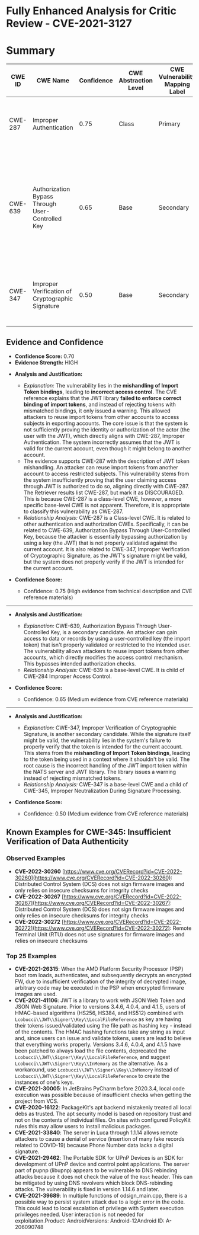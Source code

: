 # Fully Enhanced Analysis for Critic Review - CVE-2021-3127

# Summary
| CWE ID | CWE Name | Confidence | CWE Abstraction Level | CWE Vulnerability Mapping Label | CWE-Vulnerability Mapping Notes |
|---|---|---|---|---|---|
| CWE-287 | Improper Authentication | 0.75 | Class | Primary | The product does not prove or insufficiently proves that the claim is correct. |
| CWE-639 | Authorization Bypass Through User-Controlled Key | 0.65 | Base | Secondary | The system's authorization functionality does not prevent one user from gaining access to another user's data or record by modifying the key value identifying the data. |
| CWE-347 | Improper Verification of Cryptographic Signature | 0.50 | Base | Secondary | The product does not verify, or incorrectly verifies, the cryptographic signature for data. |

## Evidence and Confidence

*   **Confidence Score:** 0.70
*   **Evidence Strength:** HIGH

- **Analysis and Justification:**
  - *Explanation:* The vulnerability lies in the **mishandling of Import Token bindings**, leading to **incorrect access control**. The CVE reference explains that the JWT library **failed to enforce correct binding of import tokens**, and instead of rejecting tokens with mismatched bindings, it only issued a warning. This allowed attackers to reuse import tokens from other accounts to access subjects in exporting accounts. The core issue is that the system is not sufficiently proving the identity or authorization of the actor (the user with the JWT), which directly aligns with CWE-287, Improper Authentication. The system incorrectly assumes that the JWT is valid for the current account, even though it might belong to another account.
  - The evidence supports CWE-287 with the description of JWT token mishandling. An attacker can reuse import tokens from another account to access restricted subjects. This vulnerability stems from the system insufficiently proving that the user claiming access through JWT is authorized to do so, aligning directly with CWE-287. The Retriever results list CWE-287, but mark it as DISCOURAGED. This is because CWE-287 is a class-level CWE, however, a more specific base-level CWE is not apparent. Therefore, it is appropriate to classify this vulnerability as CWE-287.
  - *Relationship Analysis:* CWE-287 is a Class-level CWE. It is related to other authentication and authorization CWEs. Specifically, it can be related to CWE-639, Authorization Bypass Through User-Controlled Key, because the attacker is essentially bypassing authorization by using a key (the JWT) that is not properly validated against the current account. It is also related to CWE-347, Improper Verification of Cryptographic Signature, as the JWT's signature might be valid, but the system does not properly verify if the JWT is intended for the current account.

- **Confidence Score:**
  - Confidence: 0.75 (High evidence from technical description and CVE reference materials)

---
- **Analysis and Justification:**
  - *Explanation:* CWE-639, Authorization Bypass Through User-Controlled Key, is a secondary candidate. An attacker can gain access to data or records by using a user-controlled key (the import token) that isn't properly validated or restricted to the intended user. The vulnerability allows attackers to reuse import tokens from other accounts, which directly modifies the access control mechanism. This bypasses intended authorization checks.
  - *Relationship Analysis:* CWE-639 is a base-level CWE. It is child of CWE-284 Improper Access Control.

- **Confidence Score:**
  - Confidence: 0.65 (Medium evidence from CVE reference materials)

---
- **Analysis and Justification:**
  - *Explanation:* CWE-347, Improper Verification of Cryptographic Signature, is another secondary candidate. While the signature itself might be valid, the vulnerability lies in the system's failure to properly verify that the token is intended for the current account. This stems from the **mishandling of Import Token bindings**, leading to the token being used in a context where it shouldn't be valid. The root cause is the incorrect handling of the JWT import token within the NATS server and JWT library. The library issues a warning instead of rejecting mismatched tokens.
  - *Relationship Analysis:* CWE-347 is a base-level CWE and a child of CWE-345, Improper Neutralization During Signature Processing.

- **Confidence Score:**
  - Confidence: 0.50 (Medium evidence from CVE reference materials)



## Known Examples for CWE-345: Insufficient Verification of Data Authenticity
### Observed Examples
- **CVE-2022-30260** [https://www.cve.org/CVERecord?id=CVE-2022-30260](https://www.cve.org/CVERecord?id=CVE-2022-30260): Distributed Control System (DCS) does not sign firmware images and only relies on insecure checksums for integrity checks
- **CVE-2022-30267** [https://www.cve.org/CVERecord?id=CVE-2022-30267](https://www.cve.org/CVERecord?id=CVE-2022-30267): Distributed Control System (DCS) does not sign firmware images and only relies on insecure checksums for integrity checks
- **CVE-2022-30272** [https://www.cve.org/CVERecord?id=CVE-2022-30272](https://www.cve.org/CVERecord?id=CVE-2022-30272): Remote Terminal Unit (RTU) does not use signatures for firmware images and relies on insecure checksums
### Top 25 Examples
- **CVE-2021-26315**: When the AMD Platform Security Processor (PSP) boot rom loads, authenticates, and subsequently decrypts an encrypted FW, due to insufficient verification of the integrity of decrypted image, arbitrary code may be executed in the PSP when encrypted firmware images are used.
- **CVE-2021-41106**: JWT is a library to work with JSON Web Token and JSON Web Signature. Prior to versions 3.4.6, 4.0.4, and 4.1.5, users of HMAC-based algorithms (HS256, HS384, and HS512) combined with `Lcobucci\\JWT\\Signer\\Key\\LocalFileReference` as key are having their tokens issued/validated using the file path as hashing key - instead of the contents. The HMAC hashing functions take any string as input and, since users can issue and validate tokens, users are lead to believe that everything works properly. Versions 3.4.6, 4.0.4, and 4.1.5 have been patched to always load the file contents, deprecated the `Lcobucci\\JWT\\Signer\\Key\\LocalFileReference`, and suggest `Lcobucci\\JWT\\Signer\\Key\\InMemory` as the alternative. As a workaround, use `Lcobucci\\JWT\\Signer\\Key\\InMemory` instead of `Lcobucci\\JWT\\Signer\\Key\\LocalFileReference` to create the instances of one's keys.
- **CVE-2021-30005**: In JetBrains PyCharm before 2020.3.4, local code execution was possible because of insufficient checks when getting the project from VCS.
- **CVE-2020-16122**: PackageKit's apt backend mistakenly treated all local debs as trusted. The apt security model is based on repository trust and not on the contents of individual files. On sites with configured PolicyKit rules this may allow users to install malicious packages.
- **CVE-2021-33840**: The server in Luca through 1.1.14 allows remote attackers to cause a denial of service (insertion of many fake records related to COVID-19) because Phone Number data lacks a digital signature.
- **CVE-2021-29462**: The Portable SDK for UPnP Devices is an SDK for development of UPnP device and control point applications. The server part of pupnp (libupnp) appears to be vulnerable to DNS rebinding attacks because it does not check the value of the `Host` header. This can be mitigated by using DNS revolvers which block DNS-rebinding attacks. The vulnerability is fixed in version 1.14.6 and later.
- **CVE-2021-39689**: In multiple functions of odsign_main.cpp, there is a possible way to persist system attack due to a logic error in the code. This could lead to local escalation of privilege with System execution privileges needed. User interaction is not needed for exploitation.Product: AndroidVersions: Android-12Android ID: A-206090748

